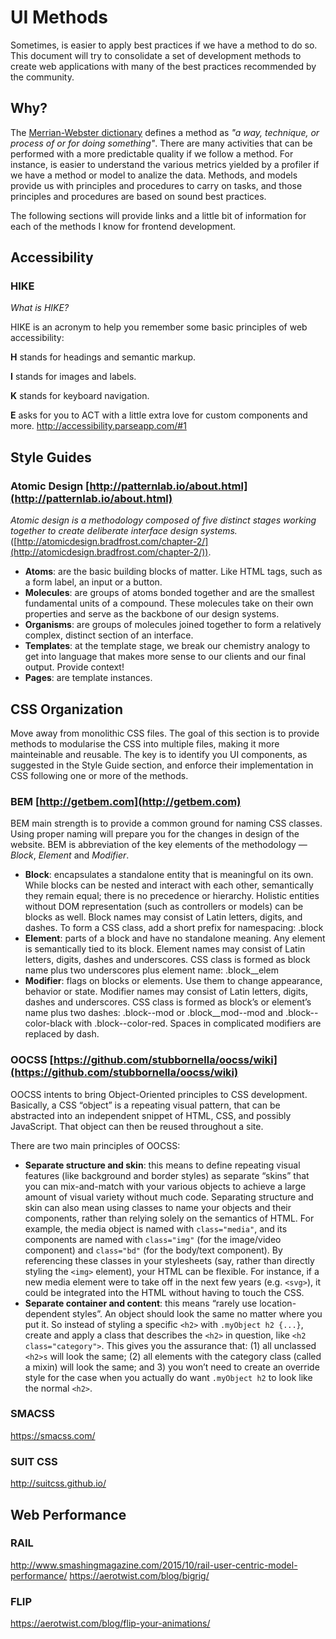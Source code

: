 # UI Methods
Sometimes, is easier to apply best practices if we have a method to do so. This document will try to consolidate a set of development methods to create web applications with many of the best practices recommended by the community.

## Why?
The [Merrian-Webster dictionary](http://beta.merriam-webster.com/dictionary/method) defines a method as *"a way, technique, or process of or for doing something"*. There are many activities that can be performed with a more predictable quality if we follow a method. For instance, is easier to understand the various metrics yielded by a profiler if we have a method or model to analize the data. Methods, and models provide us with principles and procedures to carry on tasks, and those principles and procedures are based on sound best practices. 

The following sections will provide links and a little bit of information for each of the methods I know for frontend development.

## Accessibility

### HIKE
*What is HIKE?*

HIKE is an acronym to help you remember some basic principles of web accessibility:

**H** stands for headings and semantic markup.

**I** stands for images and labels.

**K** stands for keyboard navigation.

**E** asks for you to ACT with a little extra love for custom components and more. 
http://accessibility.parseapp.com/#1

## Style Guides

### Atomic Design [http://patternlab.io/about.html](http://patternlab.io/about.html)
*Atomic design is a methodology composed of five distinct stages working together to create deliberate interface design systems.* ([http://atomicdesign.bradfrost.com/chapter-2/](http://atomicdesign.bradfrost.com/chapter-2/)).

* **Atoms**: are the basic building blocks of matter. Like HTML tags, such as a form label, an input or a button.
* **Molecules**: are groups of atoms bonded together and are the smallest fundamental units of a compound. These molecules take on their own properties and serve as the backbone of our design systems.
* **Organisms**: are groups of molecules joined together to form a relatively complex, distinct section of an interface.
* **Templates**: at the template stage, we break our chemistry analogy to get into language that makes more sense to our clients and our final output. Provide context!
* **Pages**: are template instances.

## CSS Organization
Move away from monolithic CSS files. The goal of this section is to provide methods to modularise the CSS into multiple files, making it more mainteinable and reusable. The key is to identify you UI components, as suggested in the Style Guide section, and enforce their implementation in CSS following one or more of the methods.

### BEM [http://getbem.com](http://getbem.com)
BEM main strength is to provide a common ground for naming CSS classes. Using proper naming will prepare you for the changes in design of the website. BEM is abbreviation of the key elements of the methodology — *Block*, *Element* and *Modifier*.

* **Block**: encapsulates a standalone entity that is meaningful on its own. While blocks can be nested and interact with each other, semantically they remain equal; there is no precedence or hierarchy. Holistic entities without DOM representation (such as controllers or models) can be blocks as well. Block names may consist of Latin letters, digits, and dashes. To form a CSS class, add a short prefix for namespacing: .block
* **Element**: parts of a block and have no standalone meaning. Any element is semantically tied to its block. Element names may consist of Latin letters, digits, dashes and underscores. CSS class is formed as block name plus two underscores plus element name: .block__elem
* **Modifier**: flags on blocks or elements. Use them to change appearance, behavior or state. Modifier names may consist of Latin letters, digits, dashes and underscores. CSS class is formed as block’s or element’s name plus two dashes: .block--mod or .block__mod--mod and .block--color-black with .block--color-red. Spaces in complicated modifiers are replaced by dash.

### OOCSS [https://github.com/stubbornella/oocss/wiki](https://github.com/stubbornella/oocss/wiki)
OOCSS intents to bring Object-Oriented principles to CSS development. Basically, a CSS “object” is a repeating visual pattern, that can be abstracted into an independent snippet of HTML, CSS, and possibly JavaScript. That object can then be reused throughout a site.

There are two main principles of OOCSS:
* **Separate structure and skin**: this means to define repeating visual features (like background and border styles) as separate “skins” that you can mix-and-match with your various objects to achieve a large amount of visual variety without much code. Separating structure and skin can also mean using classes to name your objects and their components, rather than relying solely on the semantics of HTML. For example, the media object is named with ```class="media"```, and its components are named with ```class="img"``` (for the image/video component) and ```class="bd"``` (for the body/text component). By referencing these classes in your stylesheets (say, rather than directly styling the ```<img>``` element), your HTML can be flexible. For instance, if a new media element were to take off in the next few years (e.g. ```<svg>```), it could be integrated into the HTML without having to touch the CSS.
* **Separate container and content**: this means “rarely use location-dependent styles”. An object should look the same no matter where you put it. So instead of styling a specific ```<h2>``` with ```.myObject h2 {...}```, create and apply a class that describes the ```<h2>``` in question, like ```<h2 class="category">```. This gives you the assurance that: (1) all unclassed ```<h2>s``` will look the same; (2) all elements with the category class (called a mixin) will look the same; and 3) you won’t need to create an override style for the case when you actually do want ```.myObject h2``` to look like the normal ```<h2>```.

### SMACSS
https://smacss.com/

### SUIT CSS
http://suitcss.github.io/

## Web Performance

### RAIL
http://www.smashingmagazine.com/2015/10/rail-user-centric-model-performance/
https://aerotwist.com/blog/bigrig/

### FLIP
https://aerotwist.com/blog/flip-your-animations/
